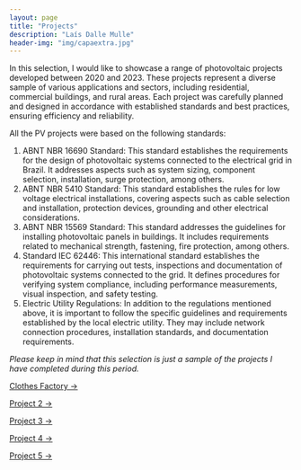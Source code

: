 ```yaml
---
layout: page
title: "Projects"
description: "Laís Dalle Mulle"
header-img: "img/capaextra.jpg"
---
```


In this selection, I would like to showcase a range of photovoltaic projects developed between 2020 and 2023. These projects represent a diverse sample of various applications and sectors, including residential, commercial buildings, and rural areas. Each project was carefully planned and designed in accordance with established standards and best practices, ensuring efficiency and reliability.

All the PV projects were based on the following standards:

1. ABNT NBR 16690 Standard: This standard establishes the requirements for the design of photovoltaic systems connected to the electrical grid in Brazil. It addresses aspects such as system sizing, component selection, installation, surge protection, among others.
2. ABNT NBR 5410 Standard: This standard establishes the rules for low voltage electrical installations, covering aspects such as cable selection and installation, protection devices, grounding and other electrical considerations.
3. ABNT NBR 15569 Standard: This standard addresses the guidelines for installing photovoltaic panels in buildings. It includes requirements related to mechanical strength, fastening, fire protection, among others.
4. Standard IEC 62446: This international standard establishes the requirements for carrying out tests, inspections and documentation of photovoltaic systems connected to the grid. It defines procedures for verifying system compliance, including performance measurements, visual inspection, and safety testing.
5. Electric Utility Regulations: In addition to the regulations mentioned above, it is important to follow the specific guidelines and requirements established by the local electric utility. They may include network connection procedures, installation standards, and documentation requirements.

*Please keep in mind that this selection is just a sample of the projects I have completed during this period.*

<a href="https://laisdallemulle.github.io/project1/" target="_blank">Clothes Factory →</a>

[Project 2 → ](https://laisdallemulle.github.io/project2/)

[Project 3 → ](https://laisdallemulle.github.io/project3/)

[Project 4 → ](https://laisdallemulle.github.io/project4/)

[Project 5 → ](https://laisdallemulle.github.io/project5/)

